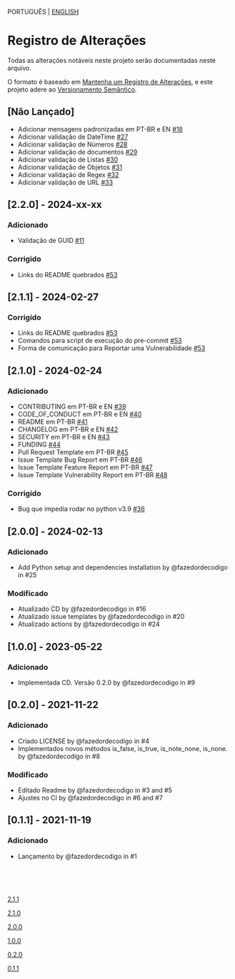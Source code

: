 PORTUGUÊS | [ENGLISH](https://github.com/fazedordecodigo/PyFlunt/blob/main/CHANGELOG_EN.md)

# Registro de Alterações

Todas as alterações notáveis neste projeto serão documentadas neste arquivo.

O formato é baseado em [Mantenha um Registro de Alterações](https://keepachangelog.com/pt-BR/1.1.0/),
e este projeto adere ao [Versionamento Semântico](https://semver.org/lang/pt-BR/spec/v2.0.0.html).

## [Não Lançado]
- Adicionar mensagens padronizadas em PT-BR e EN [#18](https://github.com/fazedordecodigo/PyFlunt/issues/18)
- Adicionar validação de DateTime [#27](https://github.com/fazedordecodigo/PyFlunt/issues/27)
- Adicionar validação de Números [#28](https://github.com/fazedordecodigo/PyFlunt/issues/28)
- Adicionar validação de documentos [#29](https://github.com/fazedordecodigo/PyFlunt/issues/29)
- Adicionar validação de Listas [#30](https://github.com/fazedordecodigo/PyFlunt/issues/30)
- Adicionar validação de Objetos [#31](https://github.com/fazedordecodigo/PyFlunt/issues/31)
- Adicionar validação de Regex [#32](https://github.com/fazedordecodigo/PyFlunt/issues/32)
- Adicionar validação de URL [#33](https://github.com/fazedordecodigo/PyFlunt/issues/33)

## [2.2.0] - 2024-xx-xx
### Adicionado
- Validação de GUID [#11](https://github.com/fazedordecodigo/PyFlunt/issues/11)

### Corrigido
- Links do README quebrados [#53](https://github.com/fazedordecodigo/PyFlunt/issues/53)


## [2.1.1] - 2024-02-27
### Corrigido
- Links do README quebrados [#53](https://github.com/fazedordecodigo/PyFlunt/issues/53)
- Comandos para script de execução do pre-commit [#53](https://github.com/fazedordecodigo/PyFlunt/issues/53)
- Forma de comunicação para Reportar uma Vulnerabilidade [#53](https://github.com/fazedordecodigo/PyFlunt/issues/53)

## [2.1.0] - 2024-02-24
### Adicionado
- CONTRIBUTING em PT-BR e EN [#39](https://github.com/fazedordecodigo/PyFlunt/issues/39)
- CODE_OF_CONDUCT em PT-BR e EN [#40](https://github.com/fazedordecodigo/PyFlunt/issues/40)
- README em PT-BR [#41](https://github.com/fazedordecodigo/PyFlunt/issues/41)
- CHANGELOG em PT-BR e EN [#42](https://github.com/fazedordecodigo/PyFlunt/issues/42)
- SECURITY em PT-BR e EN [#43](https://github.com/fazedordecodigo/PyFlunt/issues/43)
- FUNDING [#44](https://github.com/fazedordecodigo/PyFlunt/issues/44)
- Pull Request Template em PT-BR [#45](https://github.com/fazedordecodigo/PyFlunt/issues/45)
- Issue Template Bug Report em PT-BR [#46](https://github.com/fazedordecodigo/PyFlunt/issues/46)
- Issue Template Feature Report em PT-BR [#47](https://github.com/fazedordecodigo/PyFlunt/issues/47)
- Issue Template Vulnerability Report em PT-BR [#48](https://github.com/fazedordecodigo/PyFlunt/issues/48)

### Corrigido
- Bug que impedia rodar no python v3.9 [#36](https://github.com/fazedordecodigo/PyFlunt/issues/36)

## [2.0.0] - 2024-02-13
### Adicionado

- Add Python setup and dependencies installation by @fazedordecodigo in #25

### Modificado

- Atualizado CD by @fazedordecodigo in #16
- Atualizado issue templates by @fazedordecodigo in #20
- Atualizado actions by @fazedordecodigo in #24

## [1.0.0] - 2023-05-22
### Adicionado

- Implementada CD. Versão 0.2.0 by @fazedordecodigo in #9

## [0.2.0] - 2021-11-22
### Adicionado

- Criado LICENSE by @fazedordecodigo in #4
- Implementados novos métodos is_false, is_true, is_note_none, is_none. by @fazedordecodigo in #8

### Modificado

- Editado Readme by @fazedordecodigo in #3 and #5
- Ajustes no CI by @fazedordecodigo in #6 and #7

## [0.1.1] - 2021-11-19
### Adicionado

- Lançamento by @fazedordecodigo in #1



<br>
<br>
<br>

[2.1.1](https://github.com/fazedordecodigo/PyFlunt/compare/v2.1.0...v2.1.1)

[2.1.0](https://github.com/fazedordecodigo/PyFlunt/compare/v2.0.0...v2.1.0)

[2.0.0](https://github.com/fazedordecodigo/PyFlunt/compare/v1.0.0...v2.0.0)

[1.0.0](https://github.com/fazedordecodigo/PyFlunt/compare/0.2.0...v1.0.0)

[0.2.0](https://github.com/fazedordecodigo/PyFlunt/compare/0.1.1...0.2.0)

[0.1.1](https://github.com/fazedordecodigo/PyFlunt/commits/0.1.1)
